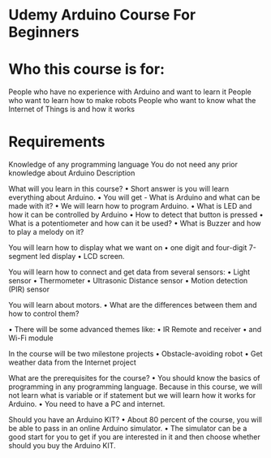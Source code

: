 # Udemy Arduino Course For Beginners

# Who this course is for:

People who have no experience with Arduino and want to learn it
People who want to learn how to make robots
People who want to know what the Internet of Things is and how it works

# Requirements
Knowledge of any programming language
You do not need any prior knowledge about Arduino
Description

What will you learn in this course?
• Short answer is you will learn everything about Arduino.
• You will get - What is Arduino and what can be made with it?
• We will learn how to program Arduino.
• What is LED and how it can be controlled by Arduino
• How to detect that button is pressed
• What is a potentiometer and how can it be used?
• What is Buzzer and how to play a melody on it?

You will learn how to display what we want on
• one digit and four-digit 7-segment led display
• LCD screen.

You will learn how to connect and get data from several sensors:
• Light sensor
• Thermometer
• Ultrasonic Distance sensor
• Motion detection (PIR) sensor

You will learn about motors.
• What are the differences between them and how to control them?

• There will be some advanced themes like:
• IR Remote and receiver
• and Wi-Fi module

In the course will be two milestone projects
• Obstacle-avoiding robot
• Get weather data from the Internet project


What are the prerequisites for the course?
• You should know the basics of programming in any programming language.
Because in this course, we will not learn what is variable or if statement but we will learn how it works for Arduino.
• You need to have a PC and internet.

Should you have an Arduino KIT?
• About 80 percent of the course, you will be able to pass in an online Arduino simulator.
• The simulator can be a good start for you to get if you are interested in it and then choose whether should you buy the Arduino KIT.
